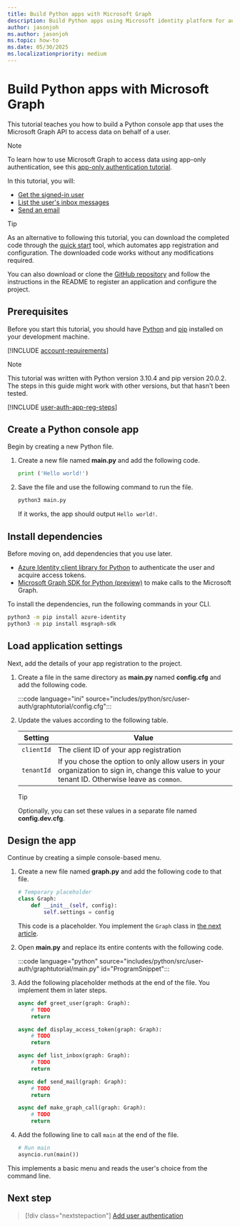 ```yaml
---
title: Build Python apps with Microsoft Graph
description: Build Python apps using Microsoft identity platform for authentication and Microsoft Graph for accessing data in Microsoft 365 (Office 365) or personal accounts.
author: jasonjoh
ms.author: jasonjoh
ms.topic: how-to
ms.date: 05/30/2025
ms.localizationpriority: medium
---
```


# Build Python apps with Microsoft Graph

<!-- cSpell:ignore graphtutorial asyncio -->

This tutorial teaches you how to build a Python console app that uses the Microsoft Graph API to access data on behalf of a user.

> [!NOTE]
> To learn how to use Microsoft Graph to access data using app-only authentication, see this [app-only authentication tutorial](python-app-only.md).

In this tutorial, you will:

- [Get the signed-in user](/graph/api/user-get)
- [List the user's inbox messages](/graph/api/user-list-messages)
- [Send an email](/graph/api/user-sendmail)

> [!TIP]
> As an alternative to following this tutorial, you can download the completed code through the [quick start](https://developer.microsoft.com/graph/quick-start?state=option-python) tool, which automates app registration and configuration. The downloaded code works without any modifications required.
>
> You can also download or clone the [GitHub repository](https://github.com/microsoftgraph/msgraph-training-python) and follow the instructions in the README to register an application and configure the project.

## Prerequisites

Before you start this tutorial, you should have [Python](https://www.python.org/) and [pip](https://pip.pypa.io/en/stable/) installed on your development machine.

[!INCLUDE [account-requirements](includes/shared/account-requirements.md)]

> [!NOTE]
> This tutorial was written with Python version 3.10.4 and pip version 20.0.2. The steps in this guide might work with other versions, but that hasn't been tested.

[!INCLUDE [user-auth-app-reg-steps](includes/shared/user-auth-app-reg-steps.md)]

## Create a Python console app

Begin by creating a new Python file.

1. Create a new file named **main.py** and add the following code.

    ```python
    print ('Hello world!')
    ```

1. Save the file and use the following command to run the file.

    ```bash
    python3 main.py
    ```

    If it works, the app should output `Hello world!`.

## Install dependencies

Before moving on, add dependencies that you use later.

- [Azure Identity client library for Python](https://github.com/Azure/azure-sdk-for-python/tree/main/sdk/identity/azure-identity) to authenticate the user and acquire access tokens.
- [Microsoft Graph SDK for Python (preview)](https://github.com/microsoftgraph/msgraph-sdk-python) to make calls to the Microsoft Graph.

To install the dependencies, run the following commands in your CLI.

```bash
python3 -m pip install azure-identity
python3 -m pip install msgraph-sdk
```

## Load application settings

Next, add the details of your app registration to the project.

1. Create a file in the same directory as **main.py** named **config.cfg** and add the following code.

    :::code language="ini" source="includes/python/src/user-auth/graphtutorial/config.cfg":::

1. Update the values according to the following table.

    | Setting | Value |
    |---------|-------|
    | `clientId` | The client ID of your app registration |
    | `tenantId` | If you chose the option to only allow users in your organization to sign in, change this value to your tenant ID. Otherwise leave as `common`. |

    > [!TIP]
    > Optionally, you can set these values in a separate file named **config.dev.cfg**.

## Design the app

Continue by creating a simple console-based menu.

1. Create a new file named **graph.py** and add the following code to that file.

    ```python
    # Temporary placeholder
    class Graph:
        def __init__(self, config):
            self.settings = config
    ```

    This code is a placeholder. You implement the `Graph` class in [the next article](python-authentication.md).

1. Open **main.py** and replace its entire contents with the following code.

    :::code language="python" source="includes/python/src/user-auth/graphtutorial/main.py" id="ProgramSnippet":::

1. Add the following placeholder methods at the end of the file. You implement them in later steps.

    ```python
    async def greet_user(graph: Graph):
        # TODO
        return

    async def display_access_token(graph: Graph):
        # TODO
        return

    async def list_inbox(graph: Graph):
        # TODO
        return

    async def send_mail(graph: Graph):
        # TODO
        return

    async def make_graph_call(graph: Graph):
        # TODO
        return
    ```

1. Add the following line to call `main` at the end of the file.

    ```python
    # Run main
    asyncio.run(main())
    ```

This implements a basic menu and reads the user's choice from the command line.

## Next step

> [!div class="nextstepaction"]
> [Add user authentication](python-authentication.md)
